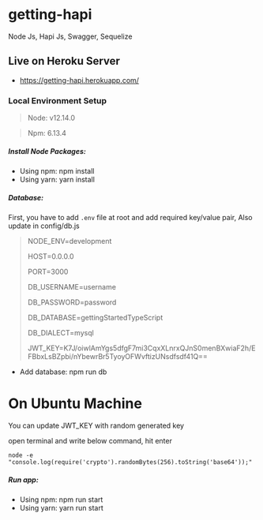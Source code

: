 # getting-hapi
Node Js, Hapi Js, Swagger, Sequelize

## Live on Heroku Server
* https://getting-hapi.herokuapp.com/

### Local Environment Setup
> Node: v12.14.0

> Npm: 6.13.4


##### Install Node Packages:

* Using npm: npm install 
* Using yarn: yarn install


##### Database: 

First, you have to add `.env` file at root and add required key/value pair, Also update in config/db.js

> NODE_ENV=development
> 
> HOST=0.0.0.0
> 
> PORT=3000
> 
> DB_USERNAME=username
> 
> DB_PASSWORD=password
> 
> DB_DATABASE=gettingStartedTypeScript
> 
> DB_DIALECT=mysql
> 
> JWT_KEY=K7J/oiwlAmYgs5dfgF7mi3CqxXLnrxQJnS0menBXwiaF2h/EFBbxLsBZpbi/nYbewrBr5TyoyOFWvftizUNsdfsdf41Q==

* Add database: npm run db


# On Ubuntu Machine

You can update JWT_KEY with random generated key

open terminal and write below command, hit enter

    node -e "console.log(require('crypto').randomBytes(256).toString('base64'));"


##### Run app: 

* Using npm: npm run start
* Using yarn: yarn run start